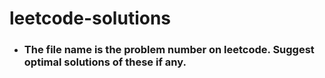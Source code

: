 # leetcode-solutions

* ### The file name is the problem number on leetcode. Suggest optimal solutions of these if any.
